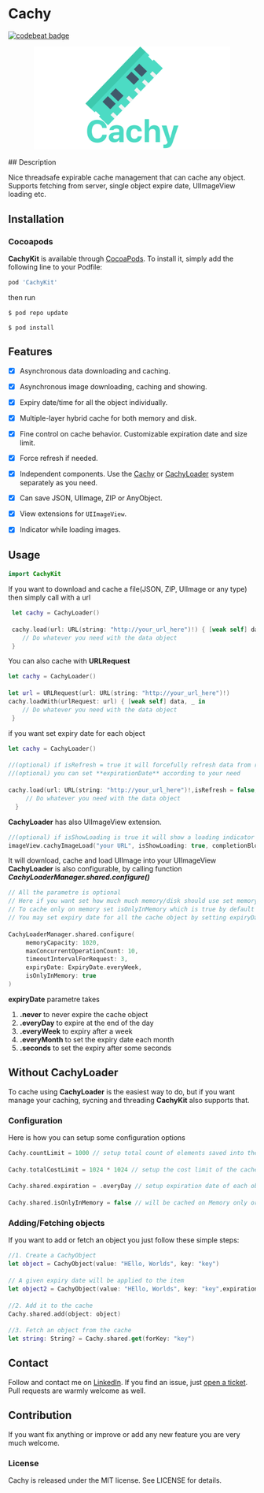 # Cachy
[![codebeat badge](https://codebeat.co/badges/de5bf12e-9682-4d1e-85ce-fbc89a738f3d)](https://codebeat.co/projects/github-com-sadmansamee-cachykit-master)

<p align="center">
  <img width="400"  src="cachy.png">
</p>
## Description
 
Nice threadsafe expirable cache management that can cache any object. Supports fetching from server, single object expire date, UIImageView loading etc.

## Installation

### Cocoapods

**CachyKit** is available through [CocoaPods](http://cocoapods.org). To install
it, simply add the following line to your Podfile: 

```ruby
pod 'CachyKit'
```
then run 

```
$ pod repo update
```
```
$ pod install
```

## Features

- [x] Asynchronous data downloading and caching.
- [x] Asynchronous image downloading, caching and showing.
- [x] Expiry date/time for all the object individually.
- [x] Multiple-layer hybrid cache for both memory and disk.
- [x] Fine control on cache behavior. Customizable expiration date and size limit.
- [x] Force refresh if needed.
- [x] Independent components. Use the [Cachy](https://github.com/Sadmansamee/CachyKit/blob/master/Sources/Cachy/Cachy.swift) or [CachyLoader](https://github.com/Sadmansamee/CachyKit/blob/master/Sources/Cachy/CachyLoader.swift) system separately as you need.
- [x] Can save JSON, UIImage, ZIP or AnyObject.
- [x] View extensions for `UIImageView`.
- [x] Indicator while loading images.


## Usage

```swift
import CachyKit
```

If you want to download and cache a file(JSON, ZIP, UIImage or any type) then simply call with a url

```swift
 let cachy = CachyLoader()

 cachy.load(url: URL(string: "http://your_url_here")!) { [weak self] data, _ in
    // Do whatever you need with the data object
 }
```

You can also cache with **URLRequest**

```swift
let cachy = CachyLoader()

let url = URLRequest(url: URL(string: "http://your_url_here")!)
cachy.loadWith(urlRequest: url) { [weak self] data, _ in
    // Do whatever you need with the data object
 }
```

if you want set expiry date for each object 

```swift
let cachy = CachyLoader()

//(optional) if isRefresh = true it will forcefully refresh data from remote server
//(optional) you can set **expirationDate** according to your need

cachy.load(url: URL(string: "http://your_url_here")!,isRefresh = false,expirationDate = ExpiryDate.everyDay.expiryDate()) { [weak self] data, _ in
     // Do whatever you need with the data object
  }
```



**CachyLoader** has also UIImageView extension.

```swift
//(optional) if isShowLoading is true it will show a loading indicator
imageView.cachyImageLoad("your URL", isShowLoading: true, completionBlock: { _, _ in })
```

It will download, cache and load UIImage into your UIImageView
**CachyLoader** is also configurable, by calling function ***CachyLoaderManager.shared.configure()***

```swift
// All the parametre is optional
// Here if you want set how much much memory/disk should use set memoryCapacity, diskCapacity
// To cache only on memory set isOnlyInMemory which is true by default
// You may set expiry date for all the cache object by setting expiryDate

CachyLoaderManager.shared.configure(
     memoryCapacity: 1020,
     maxConcurrentOperationCount: 10,
     timeoutIntervalForRequest: 3,
     expiryDate: ExpiryDate.everyWeek,
     isOnlyInMemory: true
)
```

**expiryDate** parametre takes

1. **.never** to never expire the cache object
2. **.everyDay** to expire at the end of the day
3. **.everyWeek** to expiry after a week
4. **.everyMonth** to set the expiry date each month
5. **.seconds** to set the expiry after some seconds 


## Without CachyLoader

To cache using **CachyLoader** is the easiest way to do, but if you want manage your caching, sycning and threading **CachyKit** also supports that.

### Configuration

Here is how you can setup some configuration options

```swift
Cachy.countLimit = 1000 // setup total count of elements saved into the cache

Cachy.totalCostLimit = 1024 * 1024 // setup the cost limit of the cache

Cachy.shared.expiration = .everyDay // setup expiration date of each object in the cache

Cachy.shared.isOnlyInMemory = false // will be cached on Memory only or both

```


### Adding/Fetching objects

If you want to add or fetch an object you just follow these simple steps:

```swift
//1. Create a CachyObject
let object = CachyObject(value: "HEllo, Worlds", key: "key")

// A given expiry date will be applied to the item
let object2 = CachyObject(value: "HEllo, Worlds", key: "key",expirationDate: ExpiryDate.everyDay.expiryDate())

//2. Add it to the cache
Cachy.shared.add(object: object)

//3. Fetch an object from the cache
let string: String? = Cachy.shared.get(forKey: "key")
```

## Contact

Follow and contact me on [LinkedIn](https://www.linkedin.com/in/sadmansamee/). If you find an issue, just [open a ticket](https://github.com/sadmansamee/Cachy/issues/new). Pull requests are warmly welcome as well.

## Contribution

If you want fix anything or improve or add any new feature you are very much welcome.

### License

Cachy is released under the MIT license. See LICENSE for details.


